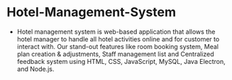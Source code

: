 # Hotel-Management-System
* Hotel management system is web-based application that allows the hotel manager to handle all hotel activities
online and for customer to interact with. Our stand-out features like room booking system, Meal plan creation &
adjustments, Staff management list and Centralized feedback system using HTML, CSS, JavaScript, MySQL, Java
Electron, and Node.js. 
